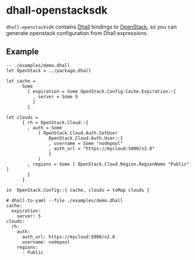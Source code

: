 # dhall-openstacksdk

`dhall-openstacksdk` contains [Dhall][dhall-lang] bindings to [OpenStack][openstacksdk],
so you can generate openstack configuration from Dhall expressions.

## Example

```dhall
-- ./examples/demo.dhall
let OpenStack = ../package.dhall

let cache =
      Some
        { expiration = Some OpenStack.Config.Cache.Expiration::{
          , server = Some 5
          }
        }

let clouds =
      { rh = OpenStack.Cloud::{
        , auth = Some
            ( OpenStack.Cloud.Auth.SetUser
                OpenStack.Cloud.Auth.User::{
                , username = Some "nodepool"
                , auth_url = "https://mycloud:5000/v2.0"
                }
            )
        , regions = Some [ OpenStack.Cloud.Region.RegionName "Public" ]
        }
      }

in  OpenStack.Config::{ cache, clouds = toMap clouds }

```

```
# dhall-to-yaml --file ./examples/demo.dhall
cache:
  expiration:
    server: 5
clouds:
  rh:
    auth:
      auth_url: https://mycloud:5000/v2.0
      username: nodepool
    regions:
      - Public

```

[dhall-lang]: https://dhall-lang.org
[openstacksdk]: https://docs.openstack.org/openstacksdk/latest/
